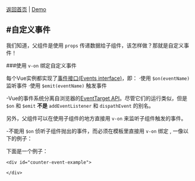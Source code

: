 [返回首页](https://github.com/dinglittle/Vue.js-start) | [Demo](https://github.com/dinglittle/Vue.js-start/blob/master/vue-demo/10.%E7%BB%84%E4%BB%B6.html)


#自定义事件
---
我们知道，父组件是使用 `props` 传递数据给子组件，该怎样做？那就是自定义事件！

###使用 `v-on` 绑定自定义事件

每个Vue实例都实现了[事件接口(Events interface)](https://cn.vuejs.org/v2/api/#ignoredElements)，即：
·使用 `$on(eventName)` 监听事件
·使用 `$emit(eventName)` 触发事件

-Vue的事件系统分离自浏览器的[EventTarget API]()。尽管它们的运行类似，但是 `$on` 和 `$emit` **不是** `addEventListener` 和 `dispathEvent` 的别名。

另外，父组件可以在使用子组件的地方直接用 `v-on` 来监听子组件触发的事件。

-不能用 `$on` 侦听子组件抛出的事件，而必须在模板里直接用 `v-on` 绑定 , 一像以下的例子：

下面是一个例子：

```
<div id="counter-event-example">

</div>
```